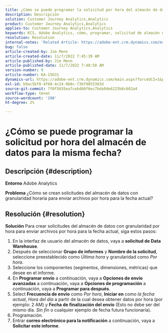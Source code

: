 ```yaml
---
title: ¿Cómo se puede programar la solicitud por hora del almacén de datos para la misma fecha?
description: Descripción
solution: Customer Journey Analytics,Analytics
product: Customer Journey Analytics,Analytics
applies-to: Customer Journey Analytics,Analytics
keywords: KCS, Adobe Analytics, cómo, programar, solicitud de almacén de datos por hora, misma fecha
resolution: Resolution
internal-notes: 'Related Article: https://adobe-ent.crm.dynamics.com/main.aspx?appid=c8f3a4cd-a068-e911-a957-000d3a34e00b&pagetype=entityrecord&etn=knowledgearticle&id=b5d08a45-cea0-ea11-a812-000d3a303484'
bug: false
article-created-by: Jim Menn
article-created-date: 11/7/2022 7:45:39 AM
article-published-by: Jim Menn
article-published-date: 11/7/2022 7:48:58 AM
version-number: 9
article-number: KA-15631
dynamics-url: https://adobe-ent.crm.dynamics.com/main.aspx?forceUCI=1&pagetype=entityrecord&etn=knowledgearticle&id=f2576b26-705e-ed11-9561-6045bd0065f9
exl-id: b9ac5bf8-4f68-4c24-9b0c-73bf9855303d
source-git-commit: 7f0f5035ea7cebd60f6ec7bda9de6225b6c602a4
workflow-type: tm+mt
source-wordcount: '198'
ht-degree: 2%

---
```


# ¿Cómo se puede programar la solicitud por hora del almacén de datos para la misma fecha?

## Descripción {#description}


<b>Entorno</b>
Adobe Analytics

<b>Problema</b>
¿Cómo se crean solicitudes del almacén de datos con granularidad horaria para enviar archivos por hora para la fecha actual?


## Resolución {#resolution}


<b>Solución</b>
Para crear solicitudes del almacén de datos con granularidad por hora para enviar archivos por hora para la fecha actual, siga estos pasos:

1. En la interfaz de usuario del almacén de datos, vaya a <b>solicitud de Data Warehouse</b>.
2. Después de seleccionar <b>Grupo de informes</b> y <b>Nombre de la solicitud</b>, seleccione preestablecido como *Última hora* y granularidad como *Por hora*.
3. Seleccione los componentes (segmentos, dimensiones, métricas) que desee en el informe.
4. En <b>Programar envío</b> a continuación, vaya a <b>Opciones de envío avanzadas</b> a continuación, vaya a <b>Opciones de programación</b> a continuación, vaya a <b>Programar para después</b>.
5. Select <b>Frecuencia de envío</b> como *Por hora*, <b>Iniciar en</b> como *la fecha actual*, *Hora del día* a partir de la cual desea obtener datos por hora (por ejemplo: 2 AM) y <b>Fecha de finalización del envío</b> (Esto no debe ser del mismo día. *Sin fin* o cualquier ejemplo de fecha futura funcionaría).
6. Programación.
7. Entrar <b>correo electrónico para la notificación</b> a continuación, vaya a <b>Solicitar este informe</b>.
